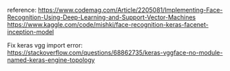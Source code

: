 reference:
https://www.codemag.com/Article/2205081/Implementing-Face-Recognition-Using-Deep-Learning-and-Support-Vector-Machines
https://www.kaggle.com/code/mishki/face-recognition-keras-facenet-inception-model

Fix keras vgg import error:
https://stackoverflow.com/questions/68862735/keras-vggface-no-module-named-keras-engine-topology
